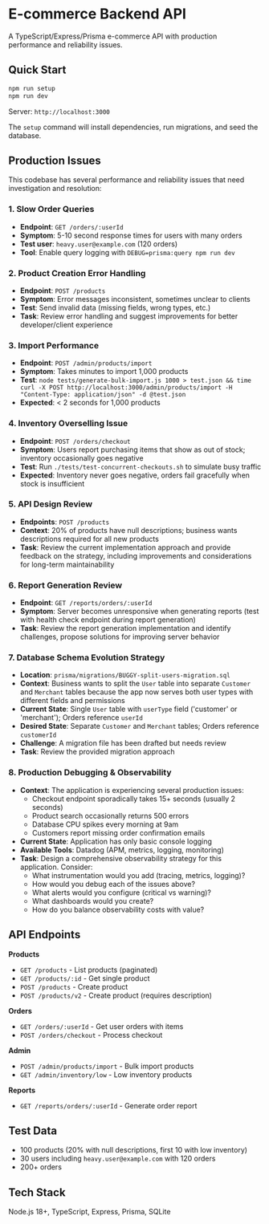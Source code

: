 # E-commerce Backend API

A TypeScript/Express/Prisma e-commerce API with production performance and reliability issues.

## Quick Start

```bash
npm run setup
npm run dev
```

Server: `http://localhost:3000`

The `setup` command will install dependencies, run migrations, and seed the database.

## Production Issues

This codebase has several performance and reliability issues that need investigation and resolution:

### 1. Slow Order Queries
- **Endpoint**: `GET /orders/:userId`
- **Symptom**: 5-10 second response times for users with many orders
- **Test user**: `heavy.user@example.com` (120 orders)
- **Tool**: Enable query logging with `DEBUG=prisma:query npm run dev`

### 2. Product Creation Error Handling
- **Endpoint**: `POST /products`
- **Symptom**: Error messages inconsistent, sometimes unclear to clients
- **Test**: Send invalid data (missing fields, wrong types, etc.)
- **Task**: Review error handling and suggest improvements for better developer/client experience

### 3. Import Performance  
- **Endpoint**: `POST /admin/products/import`
- **Symptom**: Takes minutes to import 1,000 products
- **Test**: `node tests/generate-bulk-import.js 1000 > test.json && time curl -X POST http://localhost:3000/admin/products/import -H "Content-Type: application/json" -d @test.json`
- **Expected**: < 2 seconds for 1,000 products

### 4. Inventory Overselling Issue
- **Endpoint**: `POST /orders/checkout`  
- **Symptom**: Users report purchasing items that show as out of stock; inventory occasionally goes negative
- **Test**: Run `./tests/test-concurrent-checkouts.sh` to simulate busy traffic
- **Expected**: Inventory never goes negative, orders fail gracefully when stock is insufficient

### 5. API Design Review
- **Endpoints**: `POST /products` 
- **Context**: 20% of products have null descriptions; business wants descriptions required for all new products
- **Task**: Review the current implementation approach and provide feedback on the strategy, including improvements and considerations for long-term maintainability

### 6. Report Generation Review
- **Endpoint**: `GET /reports/orders/:userId`
- **Symptom**: Server becomes unresponsive when generating reports (test with health check endpoint during report generation)
- **Task**: Review the report generation implementation and identify challenges, propose solutions for improving server behavior

### 7. Database Schema Evolution Strategy
- **Location**: `prisma/migrations/BUGGY-split-users-migration.sql`
- **Context**: Business wants to split the `User` table into separate `Customer` and `Merchant` tables because the app now serves both user types with different fields and permissions
- **Current State**: Single `User` table with `userType` field ('customer' or 'merchant'); Orders reference `userId`
- **Desired State**: Separate `Customer` and `Merchant` tables; Orders reference `customerId`
- **Challenge**: A migration file has been drafted but needs review
- **Task**: Review the provided migration approach

### 8. Production Debugging & Observability
- **Context**: The application is experiencing several production issues:
  - Checkout endpoint sporadically takes 15+ seconds (usually 2 seconds)
  - Product search occasionally returns 500 errors
  - Database CPU spikes every morning at 9am
  - Customers report missing order confirmation emails
- **Current State**: Application has only basic console logging
- **Available Tools**: Datadog (APM, metrics, logging, monitoring)
- **Task**: Design a comprehensive observability strategy for this application. Consider:
  - What instrumentation would you add (tracing, metrics, logging)?
  - How would you debug each of the issues above?
  - What alerts would you configure (critical vs warning)?
  - What dashboards would you create?
  - How do you balance observability costs with value?

## API Endpoints

**Products**
- `GET /products` - List products (paginated)
- `GET /products/:id` - Get single product  
- `POST /products` - Create product
- `POST /products/v2` - Create product (requires description)

**Orders**
- `GET /orders/:userId` - Get user orders with items
- `POST /orders/checkout` - Process checkout

**Admin**  
- `POST /admin/products/import` - Bulk import products
- `GET /admin/inventory/low` - Low inventory products

**Reports**
- `GET /reports/orders/:userId` - Generate order report

## Test Data

- 100 products (20% with null descriptions, first 10 with low inventory)
- 30 users including `heavy.user@example.com` with 120 orders
- 200+ orders

## Tech Stack

Node.js 18+, TypeScript, Express, Prisma, SQLite
